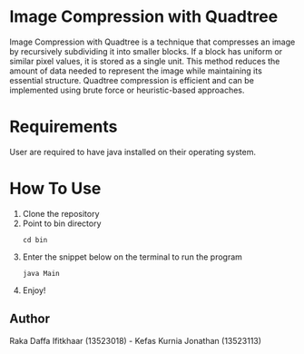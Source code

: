 # Image Compression with Quadtree
Image Compression with Quadtree is a technique that compresses an image by recursively subdividing it into smaller blocks. If a block has uniform or similar pixel values, it is stored as a single unit. This method reduces the amount of data needed to represent the image while maintaining its essential structure. Quadtree compression is efficient and can be implemented using brute force or heuristic-based approaches.

# Requirements
User are required to have java installed on their operating system.

# How To Use
1. Clone the repository
2. Point to bin directory
   ```
   cd bin
   ```
4. Enter the snippet below on the terminal to run the program
   ```
   java Main
   ```
5. Enjoy!

## Author
Raka Daffa Ifitkhaar (13523018) - Kefas Kurnia Jonathan (13523113)
